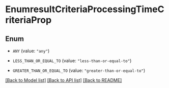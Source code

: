 # EnumresultCriteriaProcessingTimeCriteriaProp

## Enum


* `ANY` (value: `"any"`)

* `LESS_THAN_OR_EQUAL_TO` (value: `"less-than-or-equal-to"`)

* `GREATER_THAN_OR_EQUAL_TO` (value: `"greater-than-or-equal-to"`)


[[Back to Model list]](../README.md#documentation-for-models) [[Back to API list]](../README.md#documentation-for-api-endpoints) [[Back to README]](../README.md)


